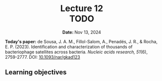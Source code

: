 <h1 align="center">
<b>Lecture 12</b><br>
TODO
</h1>
<p align="center"><b>Date: </b>Nov 13, 2024</p>

**Today's paper:** de Sousa, J. A. M., Fillol-Salom, A., Penadés, J. R., & Rocha, E. P. (2023). Identification and characterization of thousands of bacteriophage satellites across bacteria. *Nucleic acids research, 51*(6), 2759-2777. DOI: [10.1093/nar/gkad123](https://doi.org/10.1093/nar/gkad123)

## Learning objectives
